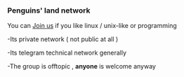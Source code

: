 ### Penguins' land network

You can [Join us](https://t.me/joinchat/AAAAAFHhzZN7-LtiiwDp3g ) if you like linux / unix-like or programming 

-Its private network ( not public at all ) 

-Its telegram technical network generally 

-The group is offtopic , **anyone** is welcome anyway 

